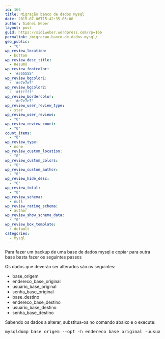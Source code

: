 ```yaml
---
id: 166
title: Migração banco de dados Mysql
date: 2015-07-06T15:42:35-03:00
author: Sidnei Weber
layout: post
guid: https://sidiweber.wordpress.com/?p=166
permalink: /migracao-banco-de-dados-mysql/
geo_public:
  - "0"
wp_review_location:
  - bottom
wp_review_desc_title:
  - Resumo
wp_review_fontcolor:
  - '#555555'
wp_review_bgcolor1:
  - '#e7e7e7'
wp_review_bgcolor2:
  - '#ffffff'
wp_review_bordercolor:
  - '#e7e7e7'
wp_review_user_review_type:
  - star
wp_review_user_reviews:
  - "0"
wp_review_review_count:
  - "0"
count_items:
  - "0"
wp_review_type:
  - none
wp_review_custom_location:
  - "0"
wp_review_custom_colors:
  - "0"
wp_review_custom_author:
  - "0"
wp_review_hide_desc:
  - "0"
wp_review_total:
  - "0"
wp_review_schema:
  - null
wp_review_rating_schema:
  - author
wp_review_show_schema_data:
  - "0"
wp_review_box_template:
  - default
categories:
  - Mysql
---
```

Para fazer um backup de uma base de dados mysql e copiar para outra base basta fazer os seguintes passos

Os dados que deverão ser alterados são os seguintes:

  * base_origem
  * endereco\_base\_original
  * usuario\_base\_original
  * senha\_base\_original
  * base_destino
  * endereco\_base\_destino
  * usuario\_base\_destino
  * senha\_base\_destino

Sabendo os dados a alterar, substitua-os no comando abaixo e o execute:

<pre class="lang:sh decode:true ">mysqldump base_origem --opt -h endereco_base_original -uusuario_base_original -psenha_base_original --routines --triggers | mysql base_destino -hendereco_base_destino -uusuario_base_destino -psenha_base_destino</pre>

&nbsp;